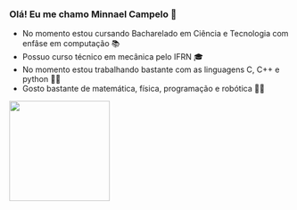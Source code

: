 ### Olá! Eu me chamo Minnael Campelo 👋

- No momento estou cursando Bacharelado em Ciência e Tecnologia com enfâse em computação 📚
- Possuo curso técnico em mecânica pelo IFRN 🎓
- No momento estou trabalhando bastante com as linguagens C, C++ e python 👨‍💻
- Gosto bastante de matemática, física, programação e robótica 🔢🤖

<div>
<a href="https://github.com/Minnael">
<img loading="lazy" height="180em" src="https://github-readme-stats.vercel.app/api/top-langs/?username=Minnael&layout=compact&langs_count=7&theme=dracula"/>
<!--<img loading="lazy" height="180em" src="https://github-readme-stats.vercel.app/api?username=Minnael&show_icons=true&theme=dracula&include_all_commits=true&count_private=true"/>-->
</div>

<!--
![Snake animation](https://github.com/Minnael/Minnael/blob/output/github-contribution-grid-snake.svg)
-->
